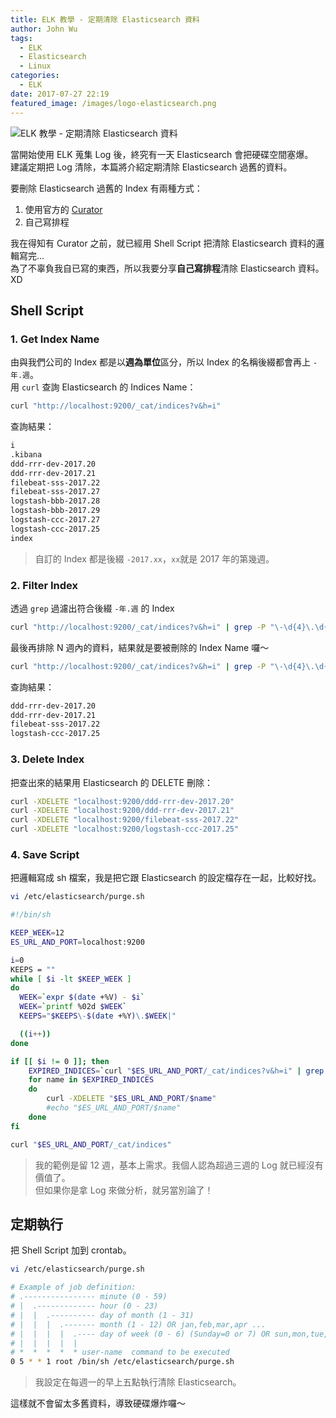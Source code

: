 ```yaml
---
title: ELK 教學 - 定期清除 Elasticsearch 資料
author: John Wu
tags:
  - ELK
  - Elasticsearch
  - Linux
categories:
  - ELK
date: 2017-07-27 22:19
featured_image: /images/logo-elasticsearch.png
---
```

![ELK 教學 - 定期清除 Elasticsearch 資料](/images/logo-elasticsearch.png)

當開始使用 ELK 蒐集 Log 後，終究有一天 Elasticsearch 會把硬碟空間塞爆。  
建議定期把 Log 清除，本篇將介紹定期清除 Elasticsearch 過舊的資料。  

<!-- more -->

要刪除 Elasticsearch 過舊的 Index 有兩種方式：
1. 使用官方的 [Curator](https://www.elastic.co/guide/en/elasticsearch/client/curator/current/index.html)  
2. 自己寫排程  

我在得知有 Curator 之前，就已經用 Shell Script 把清除 Elasticsearch 資料的邏輯寫完...  
為了不辜負我自已寫的東西，所以我要分享**自己寫排程**清除 Elasticsearch 資料。XD  

## Shell Script

### 1. Get Index Name

由與我們公司的 Index 都是以**週為單位**區分，所以 Index 的名稱後綴都會再上 `-年.週`。  
用 `curl` 查詢 Elasticsearch 的 Indices Name：
```bash
curl "http://localhost:9200/_cat/indices?v&h=i"
```

查詢結果：
```bash
i
.kibana
ddd-rrr-dev-2017.20
ddd-rrr-dev-2017.21
filebeat-sss-2017.22
filebeat-sss-2017.27
logstash-bbb-2017.28
logstash-bbb-2017.29
logstash-ccc-2017.27
logstash-ccc-2017.25
index
```
> 自訂的 Index 都是後綴 `-2017.xx`，`xx`就是 2017 年的第幾週。  

### 2. Filter Index

透過 `grep` 過濾出符合後綴 `-年.週` 的 Index
```bash
curl "http://localhost:9200/_cat/indices?v&h=i" | grep -P "\-\d{4}\.\d{2}$"
```

最後再排除 N 週內的資料，結果就是要被刪除的 Index Name 囉～
```bash
curl "http://localhost:9200/_cat/indices?v&h=i" | grep -P "\-\d{4}\.\d{2}$" | grep -Pv "(\-2017\.27|\-2017\.28|\-2017\.29)\b"`
```

查詢結果：
```bash
ddd-rrr-dev-2017.20
ddd-rrr-dev-2017.21
filebeat-sss-2017.22
logstash-ccc-2017.25
```

### 3. Delete Index

把查出來的結果用 Elasticsearch 的 DELETE 刪除：
```bash
curl -XDELETE "localhost:9200/ddd-rrr-dev-2017.20"
curl -XDELETE "localhost:9200/ddd-rrr-dev-2017.21"
curl -XDELETE "localhost:9200/filebeat-sss-2017.22"
curl -XDELETE "localhost:9200/logstash-ccc-2017.25"
```

### 4. Save Script

把邏輯寫成 sh 檔案，我是把它跟 Elasticsearch 的設定檔存在一起，比較好找。  

```bash
vi /etc/elasticsearch/purge.sh
```

``` bash
#!/bin/sh

KEEP_WEEK=12
ES_URL_AND_PORT=localhost:9200

i=0
KEEPS = ""
while [ $i -lt $KEEP_WEEK ]
do
  WEEK=`expr $(date +%V) - $i`
  WEEK=`printf %02d $WEEK`
  KEEPS="$KEEPS\-$(date +%Y)\.$WEEK|"

  ((i++))
done

if [[ $i != 0 ]]; then
	EXPIRED_INDICES=`curl "$ES_URL_AND_PORT/_cat/indices?v&h=i" | grep -P "\-\d{4}\.\d{2}$" | grep -Pv "(${KEEPS::-1})\b"`
	for name in $EXPIRED_INDICES
	do  
		curl -XDELETE "$ES_URL_AND_PORT/$name"
		#echo "$ES_URL_AND_PORT/$name"
	done
fi

curl "$ES_URL_AND_PORT/_cat/indices"
```
> 我的範例是留 12 週，基本上需求。我個人認為超過三週的 Log 就已經沒有價值了。  
> 但如果你是拿 Log 來做分析，就另當別論了！


## 定期執行

把 Shell Script 加到 crontab。  

```bash
vi /etc/elasticsearch/purge.sh
```

```bash
# Example of job definition:
# .---------------- minute (0 - 59)
# |  .------------- hour (0 - 23)
# |  |  .---------- day of month (1 - 31)
# |  |  |  .------- month (1 - 12) OR jan,feb,mar,apr ...
# |  |  |  |  .---- day of week (0 - 6) (Sunday=0 or 7) OR sun,mon,tue,wed,thu,fri,sat
# |  |  |  |  |
# *  *  *  *  * user-name  command to be executed
0 5 * * 1 root /bin/sh /etc/elasticsearch/purge.sh
```
> 我設定在每週一的早上五點執行清除 Elasticsearch。  

這樣就不會留太多舊資料，導致硬碟爆炸囉～